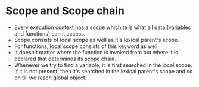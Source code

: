 # Scope and Scope chain

- Every execution context has a scope which tells what all data (variables and functions) can it access.
- Scope consists of local scope as well as it's lexical parent's scope.
- For functions, local scope consists of this keyword as well.
- It doesn't matter where the function is invoked from but where it is declared that determines its scope chain.
- Whenever we try to find a variable, it is first searched in the local scope. If it is not present, then it's searched in the lexical parent's scope and so on till we reach global object.
